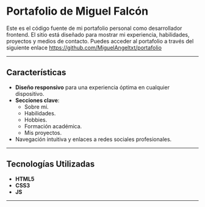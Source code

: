 # Portafolio de Miguel Falcón

Este es el código fuente de mi portafolio personal como desarrollador frontend. El sitio está diseñado para mostrar mi experiencia, habilidades, proyectos y medios de contacto. Puedes acceder al portafolio a través del siguiente enlace https://github.com/MiguelAngeltxt/portafolio

---

## Características

- **Diseño responsivo** para una experiencia óptima en cualquier dispositivo.
- **Secciones clave**:
  - Sobre mí.
  - Habilidades.
  - Hobbies.
  - Formación académica.
  - Mis proyectos.
- Navegación intuitiva y enlaces a redes sociales profesionales.

---

## Tecnologías Utilizadas

- **HTML5**
- **CSS3**
- **JS**

---
